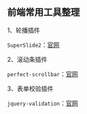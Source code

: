 ## 前端常用工具整理

1、轮播插件

`SuperSlide2`：[官网](http://www.superslide2.com/)

2、滚动条插件

`perfect-scrollbar`：[官网](https://noraesae.github.io/perfect-scrollbar/)

3、表单校验插件

`jquery-validation`：[官网](https://jqueryvalidation.org/)

